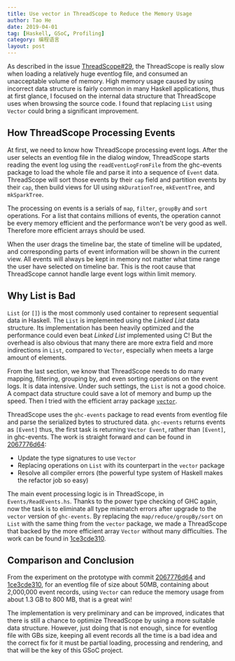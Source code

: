 ```yaml
---
title: Use vector in ThreadScope to Reduce the Memory Usage
author: Tao He
date: 2019-04-01
tag: [Haskell, GSoC, Profiling]
category: 编程语言
layout: post
---
```


As described in the issue [ThreadScope#29][1], the ThreadScope is really slow
when loading a relatively huge eventlog file, and consumed an unacceptable volume
of memory. High memory usage caused by using incorrect data structure is
fairly common in many Haskell applications, thus at first glance, I focused
on the internal data structure that ThreadScope uses when browsing the source code.
I found that replacing `List` using `Vector` could bring a significant improvement.

<!--more-->

How ThreadScope Processing Events
---------------------------------

At first, we need to know how ThreadScope processing event logs. After the user
selects an eventlog file in the dialog window, ThreadScope starts reading the
event log using the `readEventLogFromFile` from the ghc-events package to load
the whole file and parse it into a sequence of `Event` data. ThreadScope will
sort those events by their `cap` field and partition events by their `cap`,
then build views for UI using `mkDurationTree`, `mkEventTree`, and `mkSparkTree`.

The processing on events is a serials of `map`, `filter`, `groupBy` and `sort`
operations. For a list that contains millions of events, the operation cannot
be every memory efficient and the performance won't be very good as well.
Therefore more efficient arrays should be used.

When the user drags the timeline bar, the state of timeline will be updated, and
corresponding parts of event information will be shown in the current view. All
events will always be kept in memory not matter what time range the user have
selected on timeline bar. This is the root cause that ThreadScope cannot handle
large event logs within limit memory.

Why List is Bad
---------------

`List` (or `[]`) is the most commonly used container to represent sequential data
in Haskell. The `List` is implemented using the _Linked List_ data structure. Its
implementation has been heavily optimized and the performance could even beat
_Linked List_ implemented using C! But the overhead is also obvious that many
there are more extra field and more indirections in `List`, compared to `Vector`,
especially when meets a large amount of elements.

From the last section, we know that ThreadScope needs to do many mapping, filtering,
grouping by, and even sorting operations on the event logs. It is data intensive.
Under such settings, the `List` is not a good choice. A compact data structure
could save a lot of memory and bump up the speed. Then I tried with the efficient
array package [`vector`][4].

ThreadScope uses the `ghc-events` package to read events from eventlog file and parse
the serialized bytes to structured data. `ghc-events` returns events as `[Event]`
thus, the first task is returning `Vector Event`, rather than `[Event]`, in ghc-events.
The work is straight forward and can be found in [2067776d64][2]:

+ Update the type signatures to use `Vector`
+ Replacing operations on `List` with its counterpart in the `vector` package
+ Resolve all compiler errors (the powerful type system of Haskell makes the refactor
  job so easy)

The main event processing logic is in ThreadScope, in `Events/ReadEvents.hs`. Thanks
to the power type checking of GHC again, now the task is to eliminate all type mismatch
errors after upgrade to the `vector` version of `ghc-events`. By replacing the
`map/reduce/groupBy/sort` on `List` with the same thing from the `vector` package, we
made a ThreadScope that backed by the more efficient array `Vector` without many difficulties.
The work can be found in [1ce3cde310][3].

Comparison and Conclusion
-------------------------

From the experiment on the prototype with commit [2067776d64][2] and [1ce3cde310][3],
for an eventlog file of size about 50MB, containing about 2,000,000 event records,
using `Vector` can reduce the memory usage from about 1.3 GB to 800 MB, that is a
great win!

The implementation is very preliminary and can be improved, indicates that there is
still a chance to optimize ThreadScope by using a more suitable data structure. However,
just doing that is not enough, since for eventlog file with GBs size, keeping all
event records all the time is a bad idea and the correct fix for it must be partial
loading, processing and rendering, and that will be the key of this GSoC project.

[1]: https://github.com/haskell/ThreadScope/issues/29
[2]: https://github.com/sighingnow/ghc-events/commit/2067776d64ea34a4300e18c6d5d717333a8efcb3
[3]: https://github.com/sighingnow/ThreadScope/commit/1ce3cde310eb3b9a678bcffda4d5854db005afb8
[4]: http://hackage.haskell.org/package/vector
